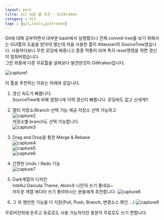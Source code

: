 ```yaml
---
layout: post
title: Git GUI 툴 추천 - GitKraken
category : VCS
tags : [git,tools,gitkraken]
---
```


Git에 대해 공부하면서 대부분 bash에서 실행했으나 전체 commit tree를 보기 위해서는 GUI툴의 도움을 받아야 했는데 처음 사용한 툴이 Atlassian의 SourceTree였습니다.
사용하다보니 무한 로딩에 짜증나고 종종 먹통이 되며 특히 reset명령을 하면 갱신이 멈춰버렸습니다.    
그런 와중에 다른 무료툴을 살펴보다 발견한것이 GitKraken입니다.

![capture1](/assets/img/git/git-guitools-kraken/git-guitools-kraken-1.png)    

이 툴을 추천하는 이유는 아래와 같습니다.

1. 갱신 속도가 빠릅니다.   
SourceTree에 비해 엄청나게 이력 갱신이 빠릅니다. 로딩바도 없고 신세계!!

2. 멀티 저장소/Branch 선택 기능 제공
저장소 선택 가능하고   
![capture2](/assets/img/git/git-guitools-kraken/git-guitools-kraken-2.png)    
저장소별 branch도 선택 가능합니다.   
![capture3](/assets/img/git/git-guitools-kraken/git-guitools-kraken-3.png)    

3. Drag and Drop을 통한 Merge & Rebase    
![capture4](/assets/img/git/git-guitools-kraken/git-guitools-kraken-4.png)    
![capture5](/assets/img/git/git-guitools-kraken/git-guitools-kraken-5.png)     
![capture6](/assets/img/git/git-guitools-kraken/git-guitools-kraken-6.png)    

4. 간편한 Undo / Redo 기능     
![capture7](/assets/img/git/git-guitools-kraken/git-guitools-kraken-7.png)    

5. Dark계열의 디자인    
IntelliJ Darcula Theme, Atom과 나란히 쓰기 좋네요~   
어두운 계열 에디터 쓰기 좋아하시는 분들에게 추천합니다.
![capture8](/assets/img/git/git-guitools-kraken/git-guitools-kraken-8.png)   

6. 그 외 웬만한 기능을 다 지원(Pull, Push, Branch, 변경소스 확인 ...)
![capture9](/assets/img/git/git-guitools-kraken/git-guitools-kraken-9.png)   


무료버전외에 돈주고 유료로도 사용 가능하지만 충분히 무료로도 쓰기 편합니다.
